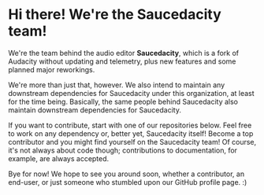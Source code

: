 # Hi there! We're the Saucedacity team!
We're the team behind the audio editor **Saucedacity**, which is a fork of
Audacity without updating and telemetry, plus new features and some planned
major reworkings.

We're more than just that, however. We also intend to maintain any downstream
dependencies for Saucedacity under this organization, at least for the time being.
Basically, the same people behind Saucedacity also maintain downstream dependencies
for Saucedacity.

If you want to contribute, start with one of our repositories below. Feel free
to work on any dependency or, better yet, Saucedacity itself! Become a top
contributor and you might find yourself on the Saucedacity team! Of course,
it's not always about code though; contributions to documentation, for example,
are always accepted.

Bye for now! We hope to see you around soon, whether a contributor, an
end-user, or just someone who stumbled upon our GitHub profile page. :)
